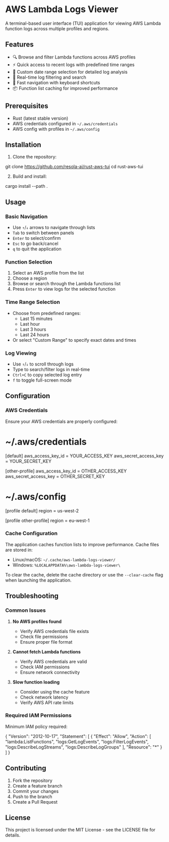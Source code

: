 # AWS Lambda Logs Viewer

A terminal-based user interface (TUI) application for viewing AWS Lambda function logs across multiple profiles and regions.

## Features

- 🔍 Browse and filter Lambda functions across AWS profiles
- ⚡ Quick access to recent logs with predefined time ranges
- 📅 Custom date range selection for detailed log analysis
- 🔎 Real-time log filtering and search
- 💨 Fast navigation with keyboard shortcuts
- 📦 Function list caching for improved performance

## Prerequisites

- Rust (latest stable version)
- AWS credentials configured in `~/.aws/credentials`
- AWS config with profiles in `~/.aws/config`

## Installation

1. Clone the repository:

git clone https://github.com/resola-ai/rust-aws-tui
cd rust-aws-tui

2. Build and install:

cargo install --path .

## Usage

### Basic Navigation

- Use `↑`/`↓` arrows to navigate through lists
- `Tab` to switch between panels
- `Enter` to select/confirm
- `Esc` to go back/cancel
- `q` to quit the application

### Function Selection

1. Select an AWS profile from the list
2. Choose a region
3. Browse or search through the Lambda functions list
4. Press `Enter` to view logs for the selected function

### Time Range Selection

- Choose from predefined ranges:
  - Last 15 minutes
  - Last hour
  - Last 3 hours
  - Last 24 hours
- Or select "Custom Range" to specify exact dates and times

### Log Viewing

- Use `↑`/`↓` to scroll through logs
- Type to search/filter logs in real-time
- `Ctrl+C` to copy selected log entry
- `f` to toggle full-screen mode

## Configuration

### AWS Credentials

Ensure your AWS credentials are properly configured:

# ~/.aws/credentials
[default]
aws_access_key_id = YOUR_ACCESS_KEY
aws_secret_access_key = YOUR_SECRET_KEY

[other-profile]
aws_access_key_id = OTHER_ACCESS_KEY
aws_secret_access_key = OTHER_SECRET_KEY

# ~/.aws/config
[profile default]
region = us-west-2

[profile other-profile]
region = eu-west-1

### Cache Configuration

The application caches function lists to improve performance. Cache files are stored in:
- Linux/macOS: `~/.cache/aws-lambda-logs-viewer/`
- Windows: `%LOCALAPPDATA%\aws-lambda-logs-viewer\`

To clear the cache, delete the cache directory or use the `--clear-cache` flag when launching the application.

## Troubleshooting

### Common Issues

1. **No AWS profiles found**
   - Verify AWS credentials file exists
   - Check file permissions
   - Ensure proper file format

2. **Cannot fetch Lambda functions**
   - Verify AWS credentials are valid
   - Check IAM permissions
   - Ensure network connectivity

3. **Slow function loading**
   - Consider using the cache feature
   - Check network latency
   - Verify AWS API rate limits

### Required IAM Permissions

Minimum IAM policy required:

{
    "Version": "2012-10-17",
    "Statement": [
        {
            "Effect": "Allow",
            "Action": [
                "lambda:ListFunctions",
                "logs:GetLogEvents",
                "logs:FilterLogEvents",
                "logs:DescribeLogStreams",
                "logs:DescribeLogGroups"
            ],
            "Resource": "*"
        }
    ]
}

## Contributing

1. Fork the repository
2. Create a feature branch
3. Commit your changes
4. Push to the branch
5. Create a Pull Request

## License

This project is licensed under the MIT License - see the LICENSE file for details.
